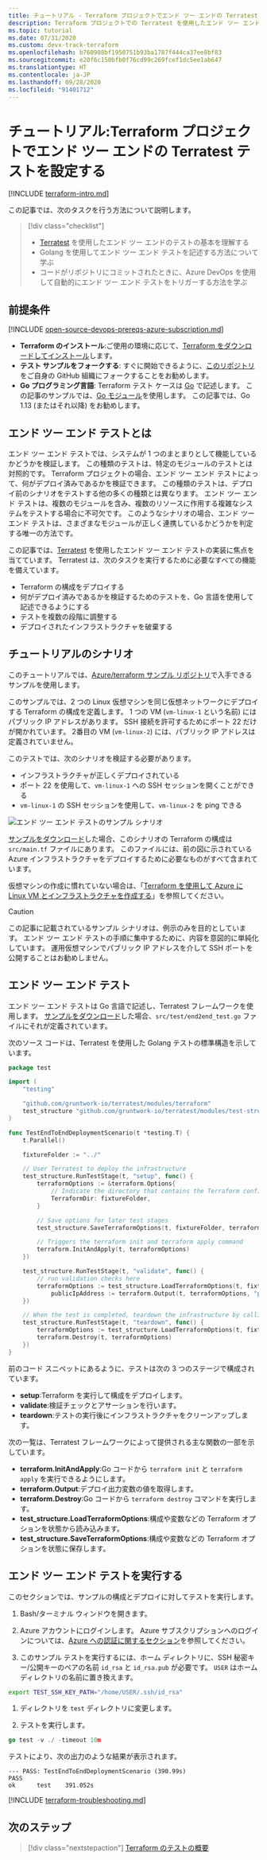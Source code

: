 ```yaml
---
title: チュートリアル - Terraform プロジェクトでエンド ツー エンドの Terratest テストを設定する
description: Terraform プロジェクトでの Terratest を使用したエンド ツー エンド テストの詳細について説明します。
ms.topic: tutorial
ms.date: 07/31/2020
ms.custom: devx-track-terraform
ms.openlocfilehash: b760908bf1950751b93ba1787f444ca37ee8bf83
ms.sourcegitcommit: e20f6c150bfb0f76cd99c269fcef1dc5ee1ab647
ms.translationtype: HT
ms.contentlocale: ja-JP
ms.lasthandoff: 09/28/2020
ms.locfileid: "91401712"
---
```

# <a name="tutorial-setup-end-to-end-terratest-testing-on-terraform-projects"></a>チュートリアル:Terraform プロジェクトでエンド ツー エンドの Terratest テストを設定する

[!INCLUDE [terraform-intro.md](includes/terraform-intro.md)]

この記事では、次のタスクを行う方法について説明します。

> [!div class="checklist"]
> * [Terratest](https://github.com/gruntwork-io/terratest) を使用したエンド ツー エンドのテストの基本を理解する
> * Golang を使用してエンド ツー エンド テストを記述する方法について学ぶ
> * コードがリポジトリにコミットされたときに、Azure DevOps を使用して自動的にエンド ツー エンド テストをトリガーする方法を学ぶ

## <a name="prerequisites"></a>前提条件

[!INCLUDE [open-source-devops-prereqs-azure-subscription.md](../includes/open-source-devops-prereqs-azure-subscription.md)]
- **Terraform のインストール**:ご使用の環境に応じて、[Terraform をダウンロードしてインストール](https://www.terraform.io/downloads.html)します。
- **テスト サンプルをフォークする**: すぐに開始できるように、[このリポジトリ](https://github.com/Azure/terraform)をご自身の GitHub 組織にフォークすることをお勧めします。
- **Go プログラミング言語**: Terraform テスト ケースは [Go](https://golang.org/dl/) で記述します。 この記事のサンプルでは、[Go モジュール](https://blog.golang.org/using-go-modules)を使用します。 この記事では、Go 1.13 (またはそれ以降) をお勧めします。

## <a name="what-is-end-to-end-testing"></a>エンド ツー エンド テストとは

エンド ツー エンド テストでは、システムが 1 つのまとまりとして機能しているかどうかを検証します。 この種類のテストは、特定のモジュールのテストとは対照的です。 Terraform プロジェクトの場合、エンド ツー エンド テストによって、何がデプロイ済みであるかを検証できます。 この種類のテストは、デプロイ前のシナリオをテストする他の多くの種類とは異なります。 エンド ツー エンド テストは、複数のモジュールを含み、複数のリソースに作用する複雑なシステムをテストする場合に不可欠です。 このようなシナリオの場合、エンド ツー エンド テストは、さまざまなモジュールが正しく連携しているかどうかを判定する唯一の方法です。

この記事では、[Terratest](https://github.com/gruntwork-io/terratest) を使用したエンド ツー エンド テストの実装に焦点を当てています。 Terratest は、次のタスクを実行するために必要なすべての機能を備えています。

- Terraform の構成をデプロイする
- 何がデプロイ済みであるかを検証するためのテストを、Go 言語を使用して記述できるようにする
- テストを複数の段階に調整する
- デプロイされたインフラストラクチャを破棄する

## <a name="tutorial-scenario"></a>チュートリアルのシナリオ

このチュートリアルでは、[Azure/terraform サンプル リポジトリ](https://github.com/Azure/terraform/blob/master/samples/end-to-end-testing/README.md)で入手できるサンプルを使用します。

このサンプルでは、2 つの Linux 仮想マシンを同じ仮想ネットワークにデプロイする Terraform の構成を定義します。 1 つの VM (`vm-linux-1` という名前) にはパブリック IP アドレスがあります。 SSH 接続を許可するためにポート 22 だけが開かれています。 2番目の VM (`vm-linux-2`) には、パブリック IP アドレスは定義されていません。

このテストでは、次のシナリオを検証する必要があります。

- インフラストラクチャが正しくデプロイされている
- ポート 22 を使用して、`vm-linux-1` への SSH セッションを開くことができる
- `vm-linux-1` の SSH セッションを使用して、`vm-linux-2` を ping できる

![エンド ツー エンド テストのサンプル シナリオ](media/best-practices-end-to-end-testing/scenario.png)

[サンプルをダウンロード](#prerequisites)した場合、このシナリオの Terraform の構成は `src/main.tf` ファイルにあります。 このファイルには、前の図に示されている Azure インフラストラクチャをデプロイするために必要なものがすべて含まれています。

仮想マシンの作成に慣れていない場合は、「[Terraform を使用して Azure に Linux VM とインフラストラクチャを作成する](create-linux-virtual-machine-with-infrastructure.md)」を参照してください。

> [!CAUTION]
> この記事に記載されているサンプル シナリオは、例示のみを目的としています。 エンド ツー エンド テストの手順に集中するために、内容を意図的に単純化しています。 運用仮想マシンでパブリック IP アドレスを介して SSH ポートを公開することはお勧めしません。

## <a name="end-to-end-test"></a>エンド ツー エンド テスト

エンド ツー エンド テストは Go 言語で記述し、Terratest フレームワークを使用します。 [サンプルをダウンロード](#prerequisites)した場合、`src/test/end2end_test.go` ファイルにそれが定義されています。

次のソース コードは、Terratest を使用した Golang テストの標準構造を示しています。

```Go
package test

import (
    "testing"

    "github.com/gruntwork-io/terratest/modules/terraform"
    test_structure "github.com/gruntwork-io/terratest/modules/test-structure"
)

func TestEndToEndDeploymentScenario(t *testing.T) {
    t.Parallel()

    fixtureFolder := "../"

    // User Terratest to deploy the infrastructure
    test_structure.RunTestStage(t, "setup", func() {
        terraformOptions := &terraform.Options{
            // Indicate the directory that contains the Terraform configuration to deploy
            TerraformDir: fixtureFolder,
        }

        // Save options for later test stages
        test_structure.SaveTerraformOptions(t, fixtureFolder, terraformOptions)

        // Triggers the terraform init and terraform apply command
        terraform.InitAndApply(t, terraformOptions)
    })

    test_structure.RunTestStage(t, "validate", func() {
        // run validation checks here
        terraformOptions := test_structure.LoadTerraformOptions(t, fixtureFolder)
            publicIpAddress := terraform.Output(t, terraformOptions, "public_ip_address")
    })

    // When the test is completed, teardown the infrastructure by calling terraform destroy
    test_structure.RunTestStage(t, "teardown", func() {
        terraformOptions := test_structure.LoadTerraformOptions(t, fixtureFolder)
        terraform.Destroy(t, terraformOptions)
    })
}
```

前のコード スニペットにあるように、テストは次の 3 つのステージで構成されています。

- **setup**:Terraform を実行して構成をデプロイします。
- **validate**:検証チェックとアサーションを行います。
- **teardown**:テストの実行後にインフラストラクチャをクリーンアップします。

次の一覧は、Terratest フレームワークによって提供される主な関数の一部を示しています。

- **terraform.InitAndApply**:Go コードから `terraform init` と `terraform apply` を実行できるようにします。
- **terraform.Output**:デプロイ出力変数の値を取得します。
- **terraform.Destroy**:Go コードから `terraform destroy` コマンドを実行します。
- **test_structure.LoadTerraformOptions**:構成や変数などの Terraform オプションを状態から読み込みます。
- **test_structure.SaveTerraformOptions**:構成や変数などの Terraform オプションを状態に保存します。

## <a name="run-the-end-to-end-test"></a>エンド ツー エンド テストを実行する

このセクションでは、サンプルの構成とデプロイに対してテストを実行します。 

1. Bash/ターミナル ウィンドウを開きます。

1. Azure アカウントにログインします。 Azure サブスクリプションへのログインについては、[Azure への認証に関するセクション](get-started-cloud-shell.md#authenticate-to-azure)を参照してください。

1. このサンプル テストを実行するには、ホーム ディレクトリに、SSH 秘密キー/公開キーのペアの名前 `id_rsa` と `id_rsa.pub` が必要です。 `USER` はホーム ディレクトリの名前に置き換えます。

```bash
export TEST_SSH_KEY_PATH="/home/USER/.ssh/id_rsa"
```

1. ディレクトリを `test` ディレクトリに変更します。

1. テストを実行します。

```go
go test -v ./ -timeout 10m
```

テストにより、次の出力のような結果が表示されます。

```output
--- PASS: TestEndToEndDeploymentScenario (390.99s)
PASS
ok      test    391.052s
```

[!INCLUDE [terraform-troubleshooting.md](includes/terraform-troubleshooting.md)]

## <a name="next-steps"></a>次のステップ

> [!div class="nextstepaction"]
> [Terraform のテストの概要](best-practices-testing-overview.md)